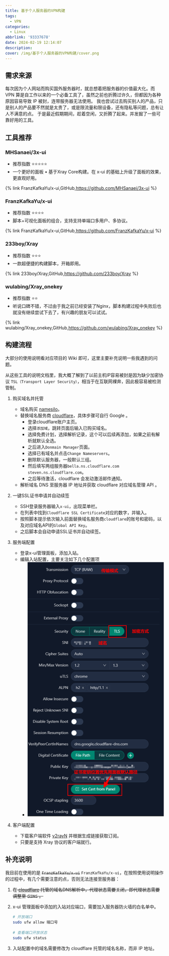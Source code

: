```yaml
---
title: 基于个人服务器的VPN构建
tags:
  - VPN
categories:
  - Linux
abbrlink: '93337678'
date: 2024-02-19 12:14:07
description:
cover: /img/基于个人服务器的VPN构建/cover.png
---
```


## 需求来源

   每次因为个人网站而购买国外服务器时，就总想着把服务器的价值最大化。而 VPN 算是自工作以来的一个必备工具了，虽然之前也折腾过许久，但都因为各种原因容易导致 IP 被封，连带服务器无法使用。
   我也尝试过去购买别人的产品，只是别人的产品要不然就是太贵了，或是限流量和限设备，还有隐私等问题，总有让人不满意的点。
   于是最近假期期间，趁着空闲，又折腾了起来。并发掘了一些可靠好用的工具。

## 工具推荐

### MHSanaei/3x-ui
- 推荐指数 ⭐⭐⭐⭐⭐
- 一个更好的面板 • 基于Xray Core构建。在 x-ui 的基础上升级了面板的效果，更直观好用。

{% link FranzKafkaYu/x-ui,GitHub,https://github.com/MHSanaei/3x-ui %}

### FranzKafkaYu/x-ui
- 推荐指数 ⭐⭐⭐⭐
- 脚本+可视化面板的组合，支持支持单端口多用户、多协议。

{% link FranzKafkaYu/x-ui,GitHub,https://github.com/FranzKafkaYu/x-ui %}


### 233boy/Xray
- 推荐指数 ⭐⭐⭐
- 一款超便捷的构建脚本，开箱即用。

{% link 233boy/Xray,GitHub,https://github.com/233boy/Xray %}


### wulabing/Xray_onekey
- 推荐指数 ⭐⭐
- 听说口碑不错，不过由于我之前已经安装了Nginx，脚本构建过程中失败后也就没有继续尝试下去了，有兴趣的朋友可以试试。

{% link wulabing/Xray_onekey,GitHub,https://github.com/wulabing/Xray_onekey %}


## 构建流程

大部分的使用说明看对应项目的 Wiki 即可，这里主要补充说明一些我遇到的问题。

从这些工具的说明文档里，我大概了解到了以前主机IP容易被封是因为缺少加密协议 `TSL（Transport Layer Security）`，相当于在互联网裸奔，因此极容易被检测管制。

1. 购买域名并托管
    - 域名购买 [namesilo](https://www.namesilo.com/)。
    - 替换域名服务商 [cloudflare](https://dash.cloudflare.com/)，具体步骤可自行 Google 。
        - 登录cloudflare账户主页。
        - 选择`添加域`，跳转页面后输入已购买域名。
        - 选择免费计划，选择解析记录，这个可以后续再添加，如果之前有解析就默认全选。
        - 之后进入`Donmain Manager`页面。
        - 选择已有域名并点击`Change Nameservers`。
        - 删除默认服务器，一般默认三组。
        - 然后填写两组服务器`bella.ns.cloudflare.com` `steven.ns.cloudflare.com`。
        - 之后等待激活，cloudflare 会发动激活邮件通知。
    - 解析域名 DNS 至服务器 IP 地址并获取 cloudflare 对应域名管理 API 。

2. 一键SSL证书申请并自动续签
    - SSH登录服务器输入`x-ui`，出现菜单栏。
    - 在列表中找到`Cloudflare SSL Certificate`对应的数字，并输入。
    - 按照脚本提示依次输入前面替换域名服务商`cloudflare`的账号和密码，以及对应域名API的`Global API Key`。
    - 之后脚本会自动申请SSL证书并自动续签。

3. 服务端配置
    - 登录x-ui管理面板，添加入站。
    - 编辑入站配置，主要关注如下几个配置项
        - ![alt text](../img/基于个人服务器的VPN构建/setting.png)

4. 客户端配置
    - 下载客户端软件 [v2rayN](https://github.com/2dust/v2rayN) 并根据生成链接获取订阅。
    - 只要是支持 Xray 协议的客户端就行。


## 补充说明

我目前在使用的是 ~~`FranzKafkaYu/x-ui`~~ `FranzKafkaYu/x-ui`，在按照使用说明操作的过程中，有几个需要注意的点，否则无法连接至服务器：
1. ~~在 [cloudflare](https://dash.cloudflare.com/) 托管的域名DNS解析中，代理状态需要关闭，即代理状态需要调整至 `仅DNS` 。~~
2. x-ui 管理面板中添加的入站对应端口，需要加入服务器防火墙的白名单中。

    ```bash
    # 开放端口
    sudo ufw allow 端口号

    # 查看端口开放状态
    sudo ufw status
    ```
3. 入站配置中的域名需要修改为 cloudflare 托管的域名名称，而非 IP 地址。
